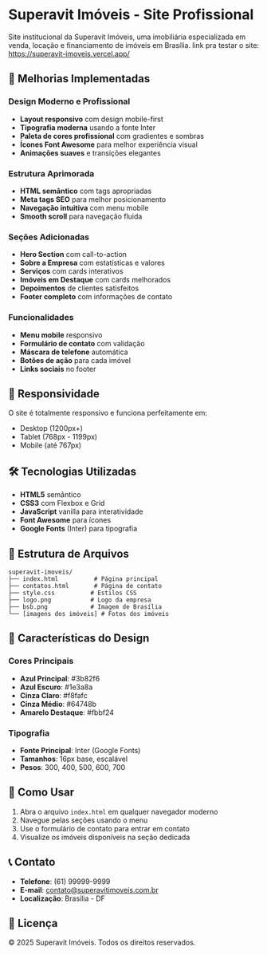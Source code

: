 # Superavit Imóveis - Site Profissional

Site institucional da Superavit Imóveis, uma imobiliária especializada em venda, locação e financiamento de imóveis em Brasília.
link pra testar o site: https://superavit-imoveis.vercel.app/
## 🚀 Melhorias Implementadas

### Design Moderno e Profissional
- **Layout responsivo** com design mobile-first
- **Tipografia moderna** usando a fonte Inter
- **Paleta de cores profissional** com gradientes e sombras
- **Ícones Font Awesome** para melhor experiência visual
- **Animações suaves** e transições elegantes

### Estrutura Aprimorada
- **HTML semântico** com tags apropriadas
- **Meta tags SEO** para melhor posicionamento
- **Navegação intuitiva** com menu mobile
- **Smooth scroll** para navegação fluida

### Seções Adicionadas
- **Hero Section** com call-to-action
- **Sobre a Empresa** com estatísticas e valores
- **Serviços** com cards interativos
- **Imóveis em Destaque** com cards melhorados
- **Depoimentos** de clientes satisfeitos
- **Footer completo** com informações de contato

### Funcionalidades
- **Menu mobile** responsivo
- **Formulário de contato** com validação
- **Máscara de telefone** automática
- **Botões de ação** para cada imóvel
- **Links sociais** no footer

## 📱 Responsividade

O site é totalmente responsivo e funciona perfeitamente em:
- Desktop (1200px+)
- Tablet (768px - 1199px)
- Mobile (até 767px)

## 🛠️ Tecnologias Utilizadas

- **HTML5** semântico
- **CSS3** com Flexbox e Grid
- **JavaScript** vanilla para interatividade
- **Font Awesome** para ícones
- **Google Fonts** (Inter) para tipografia

## 📁 Estrutura de Arquivos

```
superavit-imoveis/
├── index.html          # Página principal
├── contatos.html       # Página de contato
├── style.css          # Estilos CSS
├── logo.png           # Logo da empresa
├── bsb.png            # Imagem de Brasília
└── [imagens dos imóveis] # Fotos dos imóveis
```

## 🎨 Características do Design

### Cores Principais
- **Azul Principal**: #3b82f6
- **Azul Escuro**: #1e3a8a
- **Cinza Claro**: #f8fafc
- **Cinza Médio**: #64748b
- **Amarelo Destaque**: #fbbf24

### Tipografia
- **Fonte Principal**: Inter (Google Fonts)
- **Tamanhos**: 16px base, escalável
- **Pesos**: 300, 400, 500, 600, 700

## 🚀 Como Usar

1. Abra o arquivo `index.html` em qualquer navegador moderno
2. Navegue pelas seções usando o menu
3. Use o formulário de contato para entrar em contato
4. Visualize os imóveis disponíveis na seção dedicada

## 📞 Contato

- **Telefone**: (61) 99999-9999
- **E-mail**: contato@superavitimoveis.com.br
- **Localização**: Brasília - DF

## 📄 Licença

© 2025 Superavit Imóveis. Todos os direitos reservados.
